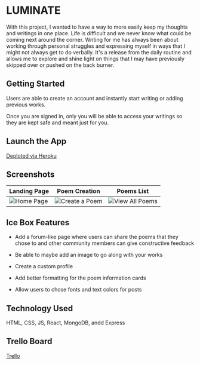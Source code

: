 # LUMINATE

With this project, I wanted to have a way to more easily keep my thoughts and writings in one place. Life is difficult and we never know what could be coming next around the corner. Writing for me has always been about working through personal struggles and expressing myself in ways that I might not always get to do verbally. It's a release from the daily routine and allows me to explore and shine light on things that I may have previously skipped over or pushed on the back burner. 

## Getting Started

Users are able to create an account and instantly start writing or adding previous works.

Once you are signed in, only you will be able to access your writings so they are kept safe and meant just for you.

## Launch the App

[Deploted via Heroku](https://poem-book-1d18a8ea82e5.herokuapp.com)

## Screenshots

| Landing Page | Poem Creation | Poems List |
| ------------ | ------------ | ------------ |
| ![Home Page](https://images2.imgbox.com/72/8b/ZEdtN1lM_o.png)  | ![Create a Poem](https://images2.imgbox.com/97/92/FFtRyH8I_o.png)  |	![View All Poems](https://images2.imgbox.com/56/4d/PcNaOmmb_o.png)	|

## Ice Box Features

* Add a forum-like page where users can share the poems that they chose to and other community members can give constructive feedback

* Be able to maybe add an image to go along with your works

* Create a custom profile

* Add better formatting for the poem information cards

* Allow users to chose fonts and text colors for posts 

## Technology Used

HTML, CSS, JS, React, MongoDB, andd Express

## Trello Board

[Trello](https://whimsical.com/EQgRGHV47V5RDSJ1iErgoU)

